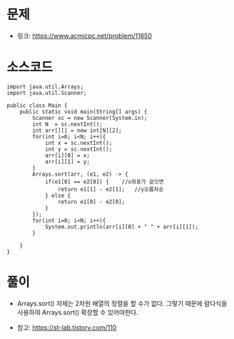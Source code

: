 # 문제
- 링크: 
<https://www.acmicpc.net/problem/11650>

# 소스코드
```
import java.util.Arrays;
import java.util.Scanner;

public class Main {
    public static void main(String[] args) {
        Scanner sc = new Scanner(System.in);
        int N  = sc.nextInt();
        int arr[][] = new int[N][2];
        for(int i=0; i<N; i++){
            int x = sc.nextInt();
            int y = sc.nextInt();
            arr[i][0] = x;
            arr[i][1] = y;
        }
        Arrays.sort(arr, (e1, e2) -> {
            if(e1[0] == e2[0]) {    //x좌표가 같으면
                return e1[1] - e2[1];   //y오름차순
            } else {
                return e1[0] - e2[0];
            }
        });
        for(int i=0; i<N; i++){
            System.out.println(arr[i][0] + " " + arr[i][1]);
        }

    }
}

```
# 풀이
- Arrays.sort() 자체는 2차원 배열의 정렬을 할 수가 없다. 그렇기 때문에 람다식을 사용하여 Arrays.sort() 확장할 수 있어야한다.

- 참고: <https://st-lab.tistory.com/110>
